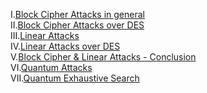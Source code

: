 I.<a href="http://geekresearchlab.net/coursera/crypto1/block-cipher-attacks.jpg">Block Cipher Attacks in general</a><br>
II.<a href="http://geekresearchlab.net/coursera/crypto1/block-cipher-attacks-des.jpg">Block Cipher Attacks over DES</a><br>
III.<a href="http://geekresearchlab.net/coursera/crypto1/linear-attacks.jpg">Linear Attacks</a><br>
IV.<a href="http://geekresearchlab.net/coursera/crypto1/linear-attacks-des.jpg">Linear Attacks over DES</a><br>
V.<a href="http://geekresearchlab.net/coursera/crypto1/linear-attacks-conclusion.jpg">Block Cipher & Linear Attacks - Conclusion</a><br>
VI.<a href="http://geekresearchlab.net/coursera/crypto1/quantum-attacks.jpg">Quantum Attacks</a><br>
VII.<a href="http://geekresearchlab.net/coursera/crypto1/quantum-exhaustic-search.jpg">Quantum Exhaustive Search</a>
